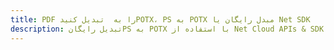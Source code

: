 ---title: PDF را به  تبدیل کنیدPOTX، PS به POTX مبدل رایگان یا Net SDKdescription: تبدیل رایگانPS به POTX با استفاده از Net Cloud APIs & SDK همچنین اسناد PDF را در Cloud ایجاد، ویرایش و رندر کنید.---